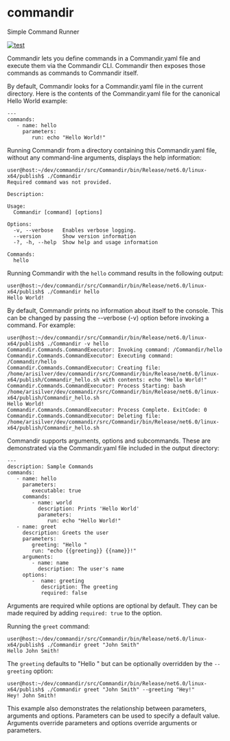 # commandir
Simple Command Runner 

[![test](https://github.com/silvera/commandir/actions/workflows/build-and-test.yml/badge.svg)](https://github.com/silvera/commandir/actions/workflows/build-and-test.yml)

Commandir lets you define commands in a Commandir.yaml file and execute them via the Commandir CLI. Commandir then exposes those commands as commands to Commandir itself.

By default, Commandir looks for a Commandir.yaml file in the current directory. Here is the contents of the Commandir.yaml file for the canonical Hello World example:

```
---
commands:
   - name: hello
     parameters:
        run: echo "Hello World!"
```

Running Commandir from a directory containing this Commandir.yaml file, without any command-line arguments, displays the help information:

```
user@host:~/dev/commandir/src/Commandir/bin/Release/net6.0/linux-x64/publish$ ./Commandir 
Required command was not provided.

Description:

Usage:
  Commandir [command] [options]

Options:
  -v, --verbose   Enables verbose logging.
  --version       Show version information
  -?, -h, --help  Show help and usage information

Commands:
  hello
```

Running Commandir with the `hello` command results in the following output:
```
user@host:~/dev/commandir/src/Commandir/bin/Release/net6.0/linux-x64/publish$ ./Commandir hello
Hello World!
```
By default, Commandir prints no information about itself to the console. This can be changed by passing the --verbose (-v) option before invoking a command. For example:

```
user@host:~/dev/commandir/src/Commandir/bin/Release/net6.0/linux-x64/publish$ ./Commandir -v hello
Commandir.Commands.CommandExecutor: Invoking command: /Commandir/hello
Commandir.Commands.CommandExecutor: Executing command: /Commandir/hello
Commandir.Commands.CommandExecutor: Creating file: /home/arisilver/dev/commandir/src/Commandir/bin/Release/net6.0/linux-x64/publish/Commandir_hello.sh with contents: echo "Hello World!"
Commandir.Commands.CommandExecutor: Process Starting: bash /home/arisilver/dev/commandir/src/Commandir/bin/Release/net6.0/linux-x64/publish/Commandir_hello.sh
Hello World!
Commandir.Commands.CommandExecutor: Process Complete. ExitCode: 0
Commandir.Commands.CommandExecutor: Deleting file: /home/arisilver/dev/commandir/src/Commandir/bin/Release/net6.0/linux-x64/publish/Commandir_hello.sh
```  

Commandir supports arguments, options and subcommands. These are demonstrated via the Commandir.yaml file included in the output directory:

```
---
description: Sample Commands
commands:
   - name: hello
     parameters:
        executable: true
     commands:
        - name: world
          description: Prints 'Hello World'
          parameters:
             run: echo "Hello World!"
   - name: greet
     description: Greets the user
     parameters:
        greeting: "Hello "
        run: "echo {{greeting}} {{name}}!"
     arguments:
        - name: name
          description: The user's name
     options:
        -  name: greeting
           description: The greeting
           required: false
```
Arguments are required while options are optional by default. They can be made required by adding `required: true` to the option.  

Running the `greet` command:
```
user@host:~/dev/commandir/src/Commandir/bin/Release/net6.0/linux-x64/publish$ ./Commandir greet "John Smith"
Hello John Smith!
```

The `greeting` defaults to "Hello " but can be optionally overridden by the `--greeting` option: 
```
user@host:~/dev/commandir/src/Commandir/bin/Release/net6.0/linux-x64/publish$ ./Commandir greet "John Smith" --greeting "Hey!"
Hey! John Smith!
```

This example also demonstrates the relationship between parameters, arguments and options. Parameters can be used to specify a default value. Arguments override parameters and options override arguments or parameters.

